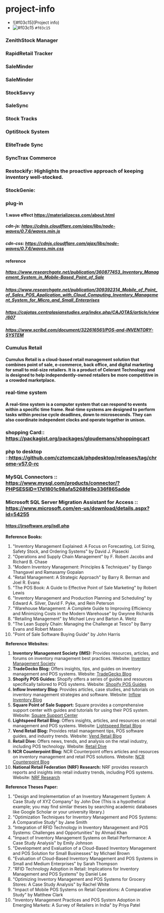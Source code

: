 # project-info
- ![#f03c15](Project info)
- ![#f03c15](https://www.iconsdb.com/icons/download/color/f03c15/circle-16.png) `#f03c15`
### ZenithStock Manager
### RapidRetail Tracker
### SaleMinder
### SaleMinder
### StockSavvy
### SaleSync
### Stock Tracks
### OptiStock System
### EliteTrade Sync
### SyncTrax Commerce
### Restockify: Highlights the proactive approach of keeping inventory well-stocked.
### StockGenie: 
### plug-in
#### 1.wave effect https://materializecss.com/about.html
##### cdn-js: https://cdnjs.cloudflare.com/ajax/libs/node-waves/0.7.6/waves.min.js
##### cdn-css: https://cdnjs.cloudflare.com/ajax/libs/node-waves/0.7.6/waves.min.css

#### reference 
##### https://www.researchgate.net/publication/360877453_Inventory_Management_System_in_Mobile-Based_Point_of_Sale

##### https://www.researchgate.net/publication/309392314_Mobile_of_Point_of_Sales_POS_Application_with_Cloud_Computing_Inventory_Management_System_for_Micro_and_Small_Enterprises 

##### https://cajotas.centralasianstudies.org/index.php/CAJOTAS/article/view/607

##### https://www.scribd.com/document/322616561/POS-and-INVENTORY-SYSTEM

### Cumulus Retail
#### Cumulus Retail is a cloud-based retail management solution that combines point of sale, e-commerce, back office, and digital marketing for small to mid-size retailers. It is a product of Celerant Technology and is designed to help independently-owned retailers be more competitive in a crowded marketplace. 

### real-time system 
#### A real-time system is a computer system that can respond to events within a specific time frame. Real-time systems are designed to perform tasks within precise cycle deadlines, down to microseconds. They can also coordinate independent clocks and operate together in unison.


### shopping Card::  https://packagist.org/packages/gloudemans/shoppingcart
### php to desktop ::https://github.com/cztomczak/phpdesktop/releases/tag/chrome-v57.0-rc
### MySQL Connectors :: https://www.mysql.com/products/connector/?PHPSESSID=17d1801c98afa5268fd9e336f865adde
### Microsoft SQL Server Migration Assistant for Access :: https://www.microsoft.com/en-us/download/details.aspx?id=54255

#### https://jrsoftware.org/isdl.php


**Reference Books:**

1. "Inventory Management Explained: A Focus on Forecasting, Lot Sizing, Safety Stock, and Ordering Systems" by David J. Piasecki
2. "Operations and Supply Chain Management" by F. Robert Jacobs and Richard B. Chase
3. "Modern Inventory Management: Principles & Techniques" by Elango Thangavel and Ramasamy Gopalan
4. "Retail Management: A Strategic Approach" by Barry R. Berman and Joel R. Evans
5. "The POS Book: A Guide to Effective Point of Sale Marketing" by Robert Lewis
6. "Inventory Management and Production Planning and Scheduling" by Edward A. Silver, David F. Pyke, and Rein Peterson
7. "Warehouse Management: A Complete Guide to Improving Efficiency and Minimizing Costs in the Modern Warehouse" by Gwynne Richards
8. "Retailing Management" by Michael Levy and Barton A. Weitz
9. "The Lean Supply Chain: Managing the Challenge at Tesco" by Barry Evans and Robert Mason
10. "Point of Sale Software Buying Guide" by John Harris


**Reference Websites:**

1. **Inventory Management Society (IMS):** Provides resources, articles, and forums on inventory management best practices. Website: [Inventory Management Society](https://www.inventorymanagementsociety.org/)
2. **TradeGecko Blog:** Offers insights, tips, and guides on inventory management and POS systems. Website: [TradeGecko Blog](https://www.tradegecko.com/blog)
3. **Shopify POS Guides:** Shopify offers a series of guides and resources specifically tailored to POS systems. Website: [Shopify POS Guides](https://www.shopify.com/pos/guides)
4. **Inflow Inventory Blog:** Provides articles, case studies, and tutorials on inventory management strategies and software. Website: [Inflow Inventory Blog](https://www.inflowinventory.com/blog/)
5. **Square Point of Sale Support:** Square provides a comprehensive support center with guides and tutorials for using their POS system. Website: [Square Support Center](https://squareup.com/help/us/en/)
6. **Lightspeed Retail Blog:** Offers insights, articles, and resources on retail management and POS systems. Website: [Lightspeed Retail Blog](https://www.lightspeedhq.com/blog/)
7. **Vend Retail Blog:** Provides retail management tips, POS software guides, and industry trends. Website: [Vend Retail Blog](https://www.vendhq.com/blog/)
8. **Retail Dive:** Offers news, trends, and analysis on the retail industry, including POS technology. Website: [Retail Dive](https://www.retaildive.com/)
9. **NCR Counterpoint Blog:** NCR Counterpoint offers articles and resources on inventory management and retail POS solutions. Website: [NCR Counterpoint Blog](https://www.counterpointpos.com/blog/)
10. **National Retail Federation (NRF) Research:** NRF provides research reports and insights into retail industry trends, including POS systems. Website: [NRF Research](https://nrf.com/research)

**Reference Theses Paper:**

1. "Design and Implementation of an Inventory Management System: A Case Study of XYZ Company" by John Doe (This is a hypothetical example; you may find similar theses by searching academic databases like Google Scholar or your university library.)
2. "Optimization Techniques for Inventory Management and POS Systems: A Comparative Study" by Jane Smith
3. "Integration of RFID Technology in Inventory Management and POS Systems: Challenges and Opportunities" by Ahmad Khan
4. "Impact of Inventory Management Systems on Retail Performance: A Case Study Analysis" by Emily Johnson
5. "Development and Evaluation of a Cloud-Based Inventory Management and POS Solution for Small Businesses" by Michael Brown
6. "Evaluation of Cloud-Based Inventory Management and POS Systems in Small and Medium Enterprises" by Sarah Thompson
7. "RFID Technology Adoption in Retail: Implications for Inventory Management and POS Systems" by Daniel Lee
8. "Optimizing Inventory Management and POS Systems for Grocery Stores: A Case Study Analysis" by Rachel White
9. "Impact of Mobile POS Systems on Retail Operations: A Comparative Study" by Matthew Clark
10. "Inventory Management Practices and POS System Adoption in Emerging Markets: A Survey of Retailers in India" by Priya Patel

